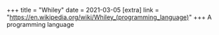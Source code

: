 +++
title = "Whiley"
date = 2021-03-05
[extra]
link = "https://en.wikipedia.org/wiki/Whiley_(programming_language)"
+++
A programming language

